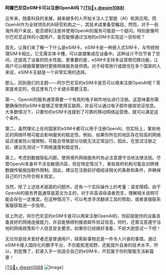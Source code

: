 **阿爾巴尼亞eSIM卡可以注册OpenAI吗？[[TG💪+ @esim1088](https://t.me/s/esim1088)]**

近年来，随着科技的发展，越来越多的人开始关注人工智能（AI）和其应用。而OpenAI作为全球领先的AI研究机构之一，其技术成果备受瞩目。然而，对于一些海外用户来说，能否顺利注册并使用OpenAI的服务可能是一个疑问。特别是像阿尔巴尼亚这样的小国用户，是否能够通过当地的eSIM卡实现这一目标呢？

首先，让我们来了解一下什么是eSIM卡。eSIM卡是一种嵌入式SIM卡，与传统物理SIM卡相比，它无需实体卡槽，可以直接集成在设备中。这种设计不仅节省了空间，还提高了设备的防水性能。更重要的是，eSIM卡支持多运营商切换功能，让用户可以根据需要随时更换网络服务提供商。对于经常旅行或居住在多个国家的人来说，eSIM卡无疑是一个非常实用的选择。

那么，回到我们的主题——阿尔巴尼亚的eSIM卡是否可以用来注册OpenAI呢？答案是肯定的，但这里有几个关键点需要注意。

第一，OpenAI的服务通常需要一个有效的电子邮件地址进行注册。这意味着你需要确保你的eSIM卡能够正常使用互联网，并且可以通过电子邮件接收验证信息。大多数情况下，只要你的eSIM卡连接到了可靠的移动网络运营商，就可以满足这个条件。

第二，虽然理论上任何国家的eSIM卡都可以用于注册OpenAI，但实际上，某些地区的网络环境可能会影响服务的稳定性。例如，如果你所在的地区存在较高的网络延迟或者防火墙限制，可能会导致部分功能无法正常运行。因此，在尝试注册之前，建议先测试一下网络速度和稳定性。

第三，考虑到数据隐私问题，使用境外网络服务时务必注意遵守当地法律法规。尽管OpenAI本身并不涉及敏感内容，但在特定情况下，某些政府机构可能会对跨境数据传输施加额外限制。因此，建议在注册前仔细阅读相关的条款和条件，并确保自己的行为符合相关规定。

当然，除了上述技术层面的问题外，还有一个实际操作上的考量：语言障碍。由于OpenAI的服务界面通常是英文为主的，对于非英语母语者而言，理解相关说明可能会存在一定难度。在这种情况下，可以考虑寻求翻译工具的帮助，或者直接联系客服获取进一步指导。

综上所述，阿尔巴尼亚的eSIM卡是可以用来注册OpenAI的，但前提是你的设备具备良好的网络连接能力，并且能够顺利接收邮件验证信息。同时，还需注意遵守当地的网络政策和个人信息安全要求。如果你已经做好准备，不妨大胆尝试一下吧！

无论你是技术爱好者还是普通用户，探索新事物总是一件令人兴奋的事情。通过eSIM卡接入国际化的数字平台，不仅能拓宽视野，还能提升自身的技术水平。所以，别犹豫了，赶紧入手一张适合自己的eSIM卡，开启属于你的智能生活新篇章！

[[TG💪+ @esim1088](https://t.me/s/esim1088) ![Image](https://i.postimg.cc/4NQfJmqS/Snipaste-2025-05-13-00-14-12.png)]
